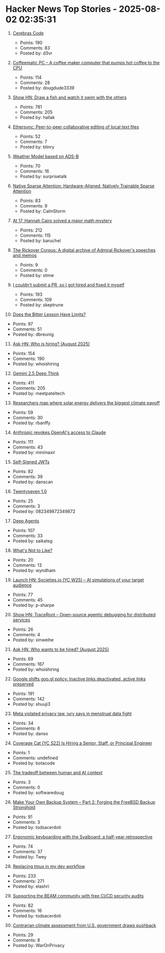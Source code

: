 # Hacker News Top Stories - 2025-08-02 02:35:31

1. [Cerebras Code](https://www.cerebras.ai/blog/introducing-cerebras-code)
   - Points: 190
   - Comments: 83
   - Posted by: d3vr

2. [Coffeematic PC – A coffee maker computer that pumps hot coffee to the CPU](https://www.dougmacdowell.com/coffeematic-pc.html)
   - Points: 114
   - Comments: 28
   - Posted by: dougdude3339

3. [Show HN: Draw a fish and watch it swim with the others](https://drawafish.com)
   - Points: 781
   - Comments: 205
   - Posted by: hallak

4. [Ethersync: Peer-to-peer collaborative editing of local text files](https://github.com/ethersync/ethersync)
   - Points: 52
   - Comments: 7
   - Posted by: blinry

5. [Weather Model based on ADS-B](https://obrhubr.org/adsb-weather-model)
   - Points: 70
   - Comments: 16
   - Posted by: surprisetalk

6. [Native Sparse Attention: Hardware-Aligned, Natively Trainable Sparse Attention](https://aclanthology.org/2025.acl-long.1126/)
   - Points: 83
   - Comments: 9
   - Posted by: CalmStorm

7. [At 17, Hannah Cairo solved a major math mystery](https://www.quantamagazine.org/at-17-hannah-cairo-solved-a-major-math-mystery-20250801/)
   - Points: 212
   - Comments: 115
   - Posted by: baruchel

8. [The Rickover Corpus: A digital archive of Admiral Rickover's speeches and memos](https://rickovercorpus.org/)
   - Points: 9
   - Comments: 0
   - Posted by: stmw

9. [I couldn't submit a PR, so I got hired and fixed it myself](https://www.skeptrune.com/posts/doing-the-little-things/)
   - Points: 193
   - Comments: 109
   - Posted by: skeptrune

10. [Does the Bitter Lesson Have Limits?](https://www.dbreunig.com/2025/08/01/does-the-bitter-lesson-have-limits.html)
   - Points: 97
   - Comments: 51
   - Posted by: dbreunig

11. [Ask HN: Who is hiring? (August 2025)](undefined)
   - Points: 154
   - Comments: 190
   - Posted by: whoishiring

12. [Gemini 2.5 Deep Think](https://blog.google/products/gemini/gemini-2-5-deep-think/)
   - Points: 411
   - Comments: 205
   - Posted by: meetpateltech

13. [Researchers map where solar energy delivers the biggest climate payoff](https://www.rutgers.edu/news/researchers-map-where-solar-energy-delivers-biggest-climate-payoff)
   - Points: 59
   - Comments: 30
   - Posted by: rbanffy

14. [Anthropic revokes OpenAI's access to Claude](https://www.wired.com/story/anthropic-revokes-openais-access-to-claude/)
   - Points: 111
   - Comments: 43
   - Posted by: minimaxir

15. [Self-Signed JWTs](https://www.selfref.com/self-signed-jwts)
   - Points: 82
   - Comments: 39
   - Posted by: danscan

16. [Twentyseven 1.0](https://blog.poisson.chat/posts/2025-08-01-twentyseven.html)
   - Points: 25
   - Comments: 3
   - Posted by: 082349872349872

17. [Deep Agents](https://blog.langchain.com/deep-agents/)
   - Points: 107
   - Comments: 33
   - Posted by: saikatsg

18. [What's Not to Like?](https://theamericanscholar.org/whats-not-to-like/)
   - Points: 20
   - Comments: 13
   - Posted by: wyndham

19. [Launch HN: Societies.io (YC W25) – AI simulations of your target audience](undefined)
   - Points: 77
   - Comments: 45
   - Posted by: p-sharpe

20. [Show HN: TraceRoot – Open-source agentic debugging for distributed services](https://github.com/traceroot-ai/traceroot)
   - Points: 26
   - Comments: 4
   - Posted by: xinweihe

21. [Ask HN: Who wants to be hired? (August 2025)](undefined)
   - Points: 69
   - Comments: 167
   - Posted by: whoishiring

22. [Google shifts goo.gl policy: Inactive links deactivated, active links preserved](https://blog.google/technology/developers/googl-link-shortening-update/)
   - Points: 191
   - Comments: 142
   - Posted by: shuuji3

23. [Meta violated privacy law, jury says in menstrual data fight](https://www.courthousenews.com/meta-violated-privacy-law-jury-says-in-menstrual-data-fight/)
   - Points: 34
   - Comments: 6
   - Posted by: danso

24. [Coverage Cat (YC S22) Is Hiring a Senior, Staff, or Principal Engineer](https://www.coveragecat.com/careers/engineering/software-engineer)
   - Points: 1
   - Comments: undefined
   - Posted by: botacode

25. [The tradeoff between human and AI context](https://softwaredoug.com/blog/2025/07/30/layers-of-ai-coding)
   - Points: 3
   - Comments: 0
   - Posted by: softwaredoug

26. [Make Your Own Backup System – Part 2: Forging the FreeBSD Backup Stronghold](https://it-notes.dragas.net/2025/07/29/make-your-own-backup-system-part-2-forging-the-freebsd-backup-stronghold/)
   - Points: 91
   - Comments: 3
   - Posted by: todsacerdoti

27. [Ergonomic keyboarding with the Svalboard: a half-year retrospective](https://twey.io/hci/svalboard/)
   - Points: 74
   - Comments: 37
   - Posted by: Twey

28. [Replacing tmux in my dev workflow](https://bower.sh/you-might-not-need-tmux)
   - Points: 233
   - Comments: 271
   - Posted by: elashri

29. [Supporting the BEAM community with free CI/CD security audits](https://www.erlang-solutions.com/blog/supporting-the-beam-community-with-free-ci-cd-security-audits/)
   - Points: 82
   - Comments: 16
   - Posted by: todsacerdoti

30. [Contrarian climate assessment from U.S. government draws pushback](https://www.science.org/content/article/contrarian-climate-assessment-u-s-government-draws-swift-pushback)
   - Points: 29
   - Comments: 8
   - Posted by: WarOnPrivacy

